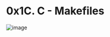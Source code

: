 # 0x1C. C - Makefiles #

![image](https://user-images.githubusercontent.com/106808436/206193407-5d50cb8e-ddf8-4c24-b6e8-947dd1e702ed.png)
